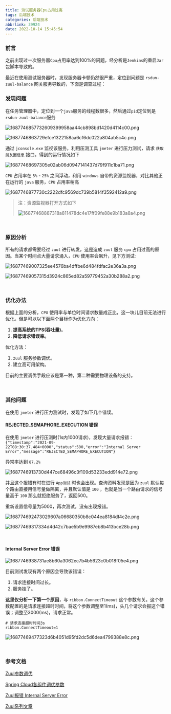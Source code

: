 ```yaml
---
title: 测试服务器Cpu占用过高
tags: 后端技术
categories: 后端技术
abbrlink: 39924
date: 2022-10-14 15:45:54
---
```


### 前言

之前出现过一次服务器`Cpu`占用率达到100%的问题，经分析是`Jenkins`的重启`Jar`包脚本导致的。

最近在使用测试服务器时，发现服务器卡顿仍然很严重，定位到问题是 `rsdun-zuul-balance` 网关服务导致的，下面是调查过程：

<!--more-->

### 发现问题

在任务管理器中，定位到一个`java`服务的线程数很多，然后通过`pid`定位到是`rsdun-zuul-balance`服务

![1687746857732609399958aa44cb898bd1420d4114c00.png](https://fastly.jsdelivr.net/gh/JokerByrant/Images@main/blog/1687746857732609399958aa44cb898bd1420d4114c00.png)

![1687746863729efce1322158aa6cf6dc022a804ab5c4c.png](https://fastly.jsdelivr.net/gh/JokerByrant/Images@main/blog/1687746863729efce1322158aa6cf6dc022a804ab5c4c.png)

通过 `jconsole.exe` 监视该服务，利用压测工具 `jmeter` 进行压力测试，请求 `获取朋友圈信息` 接口，得到的运行情况如下

![16877468697305e02ab06d0947141437d79f911c1ba71.png](https://fastly.jsdelivr.net/gh/JokerByrant/Images@main/blog/16877468697305e02ab06d0947141437d79f911c1ba71.png)

`CPU` 占用率在 `5%` - `25%` 之间浮动，利用 `windows` 自带的资源监视器，对比其他正在运行的 `java` 服务，`CPU` 占用率稍高

![1687746877730c2222dfc9569dc739b5814f3592412a9.png](https://fastly.jsdelivr.net/gh/JokerByrant/Images@main/blog/1687746877730c2222dfc9569dc739b5814f3592412a9.png)

> 注：资源监视器打开方式如下
> 
> ![16877468887318a811478dc4e17ff09fe88e9b183a8a4.png](https://fastly.jsdelivr.net/gh/JokerByrant/Images@main/blog/16877468887318a811478dc4e17ff09fe88e9b183a8a4.png)

<br/>

### 原因分析

所有的请求都需要经过 `zuul` 进行转发，这是造成 `zuul` 服务 `cpu` 占用过高的原因。当某个时间点大量请求涌入，`CPU` 使用率会飙升，见下方测试:

![16877469007325ee4576ba4dffbe6d484fdfac2e36a3a.png](https://fastly.jsdelivr.net/gh/JokerByrant/Images@main/blog/16877469007325ee4576ba4dffbe6d484fdfac2e36a3a.png)

![16877469057315d3924c865ed82a59779452a30b288a2.png](https://fastly.jsdelivr.net/gh/JokerByrant/Images@main/blog/16877469057315d3924c865ed82a59779452a30b288a2.png)

<br/>

### 优化办法

根据上面的分析，`CPU` 使用率与单位时间请求数量成正比，这一块儿目前无法进行优化。但是可以以下面两个目标作为优化方向：

1. **提高系统的TPS(吞吐量)**。
2. **降低请求错误率。**

优化方法：

1. `zuul` 服务参数调优。
2. 建立高可用架构。

目前的主要调优手段应该是第一种，第二种需要物理设备的支持。

<br/>

### 其他问题

在使用 `jmeter` 进行压力测试时，发现了如下几个错误。

#### REJECTED_SEMAPHORE_EXECUTION 错误

在使用 `jmeter` 进行压测时(1s内1000请求)，发现大量请求报错：`{"timestamp":"2021-09-22T08:30:37.484+0000","status":500,"error":"Internal Server Error","message":"REJECTED_SEMAPHORE_EXECUTION"}`

异常率达到 `87.2%`

![1687746913730d447ce68496c3f109d53233edd914e72.png](https://fastly.jsdelivr.net/gh/JokerByrant/Images@main/blog/1687746913730d447ce68496c3f109d53233edd914e72.png)

并且这个报错有时在进行 `App测试` 时也会出现。查询资料发现是因为 `zuul` 默认每个路由直接用信号量做隔离，并且默认值是 `100` ，也就是当一个路由请求的信号量高于 `100` 那么就拒绝服务了，返回500。

重新设置信号量为5000，再次测试，没有出现报错。

![168774692473029607a06680350b8c044ea8184df4c2e.png](https://fastly.jsdelivr.net/gh/JokerByrant/Images@main/blog/168774692473029607a06680350b8c044ea8184df4c2e.png)

![16877469317334d4d42c7bae5b9e9987eb8b413bce28b.png](https://fastly.jsdelivr.net/gh/JokerByrant/Images@main/blog/16877469317334d4d42c7bae5b9e9987eb8b413bce28b.png)

<br/>

#### Internal Server Error 错误

![1687746938731ae8b60a3062ec7b4b5623c0b018f05e4.png](https://fastly.jsdelivr.net/gh/JokerByrant/Images@main/blog/1687746938731ae8b60a3062ec7b4b5623c0b018f05e4.png)

目前测试发现有两个原因会导致该错误：

1. 请求连接时间过长。
2. 服务挂了。

**这里仅分析一下第一个原因**，与 `ribbon.ConnectTimeout` 这个参数有关。这个参数配置的是请求连接超时时间，将这个参数调整至1(ms)，头几个请求会报这个错误；调整至3000(ms)，请求正常。

```properties
# 请求连接超时时间3s
ribbon.ConnectTimeout=1
```

![16877469477323d6b4051d95fd2dc5d6dea4799388e8c.png](https://fastly.jsdelivr.net/gh/JokerByrant/Images@main/blog/16877469477323d6b4051d95fd2dc5d6dea4799388e8c.png)

<br/>

### 参考文档

[Zuul参数调优](http://dockone.io/article/8617)

[Spring Cloud各组件调优参数](https://www.itmuch.com/spring-cloud-sum/spring-cloud-concurrent/)

[Zuul报错 Internal Server Error](https://blog.csdn.net/didi7696/article/details/83092525)

[Zuul系列文章](https://www.itmuch.com/tags/Zuul/)
